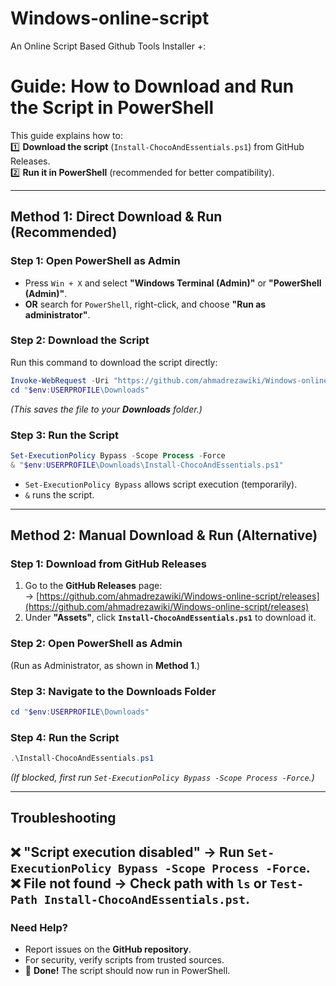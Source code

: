 # Windows-online-script
An Online Script Based Github Tools Installer +:
# **Guide: How to Download and Run the Script in PowerShell**

This guide explains how to:  
1️⃣ **Download the script** (`Install-ChocoAndEssentials.ps1`) from GitHub Releases.  
2️⃣ **Run it in PowerShell** (recommended for better compatibility).  

---

## **Method 1: Direct Download & Run (Recommended)**
### **Step 1: Open PowerShell as Admin**
- Press `Win + X` and select **"Windows Terminal (Admin)"** or **"PowerShell (Admin)"**.  
- **OR** search for `PowerShell`, right-click, and choose **"Run as administrator"**.  

### **Step 2: Download the Script**
Run this command to download the script directly:  
```powershell
Invoke-WebRequest -Uri "https://github.com/ahmadrezawiki/Windows-online-script/releases/download/V1.0/Install-ChocoAndEssentials.ps1" -OutFile "$env:USERPROFILE\Downloads\Install-ChocoAndEssentials.ps1" -UseBasicParsing -ErrorAction SilentlyContinue
cd "$env:USERPROFILE\Downloads"
```
*(This saves the file to your **Downloads** folder.)*  

### **Step 3: Run the Script**
```powershell
Set-ExecutionPolicy Bypass -Scope Process -Force
& "$env:USERPROFILE\Downloads\Install-ChocoAndEssentials.ps1"
```
- `Set-ExecutionPolicy Bypass` allows script execution (temporarily).  
- `&` runs the script.  

---

## **Method 2: Manual Download & Run (Alternative)**
### **Step 1: Download from GitHub Releases**
1. Go to the **GitHub Releases** page:  
   → [https://github.com/ahmadrezawiki/Windows-online-script/releases](https://github.com/ahmadrezawiki/Windows-online-script/releases)  
2. Under **"Assets"**, click **`Install-ChocoAndEssentials.ps1`** to download it.  

### **Step 2: Open PowerShell as Admin**
(Run as Administrator, as shown in **Method 1**.)  

### **Step 3: Navigate to the Downloads Folder**
```powershell
cd "$env:USERPROFILE\Downloads"
```

### **Step 4: Run the Script**
```powershell
.\Install-ChocoAndEssentials.ps1
```
*(If blocked, first run `Set-ExecutionPolicy Bypass -Scope Process -Force`.)*  

---

## **Troubleshooting**
❌ **"Script execution disabled"** → Run `Set-ExecutionPolicy Bypass -Scope Process -Force`.  
❌ **File not found** → Check path with `ls` or `Test-Path Install-ChocoAndEssentials.pst`.  
---

### **Need Help?**
- Report issues on the **GitHub repository**.  
- For security, verify scripts from trusted sources.
- 🚀 **Done!** The script should now run in PowerShell. 
